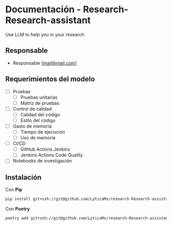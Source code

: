 # Documentación - Research-Research-assistant

Use LLM to help you in your research

## Responsable

- Responsable [<mail@mail.com>]

## Requerimientos del modelo
- [ ] Pruebas
    - [ ] Pruebas unitarias
    - [ ] Matriz de pruebas
- [ ] Control de calidad
    - [ ] Calidad del código
    - [ ] Estilo del código
- [ ] Gasto de memoria
    - [ ] Tiempo de ejecución
    - [ ] Uso de memoria
- [ ] CI/CD
    - [ ] GitHub Actions Jenkins
    - [ ] Jenkins Actions Code Quality
- [ ] Notebooks de investigación

## Instalación

Con **Pip**
```bash
pip install git+ssh://git@github.com/LyticaMx/research-Research-assistant
```

Con **Poetry**
```bash
poetry add git+ssh://git@github.com/LyticaMx/research-Research-assistant
```

